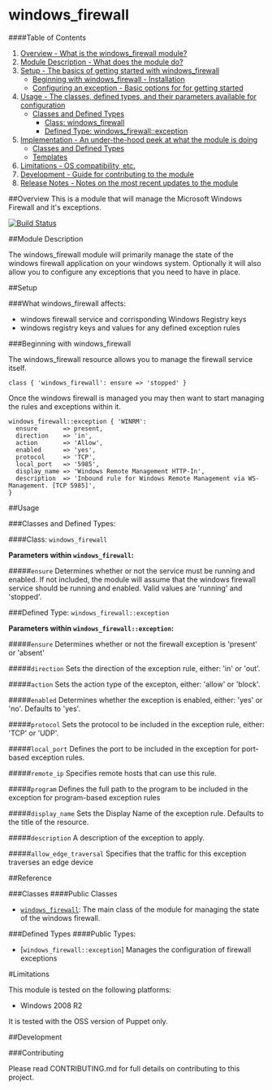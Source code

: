 # windows_firewall

####Table of Contents

1. [Overview - What is the windows_firewall module?](#overview)
2. [Module Description - What does the module do?](#module-description)
3. [Setup - The basics of getting started with windows_firewall](#setup)
    * [Beginning with windows_firewall - Installation](#beginning-with-windows_firewall)
    * [Configuring an exception - Basic options for for getting started](#configure-an-exception)
4. [Usage - The classes, defined types, and their parameters available for configuration](#usage)
    * [Classes and Defined Types](#classes-and-defined-types)
        * [Class: windows_firewall](#class-windows_firewall)
        * [Defined Type: windows_firewall::exception](#defined-type-exception)
5. [Implementation - An under-the-hood peek at what the module is doing](#implementation)
    * [Classes and Defined Types](#classes-and-defined-types)
    * [Templates](#templates)
6. [Limitations - OS compatibility, etc.](#limitations)
7. [Development - Guide for contributing to the module](#development)
8. [Release Notes - Notes on the most recent updates to the module](#release-notes)

##Overview
This is a module that will manage the Microsoft Windows Firewall and it's exceptions.

[![Build Status](https://secure.travis-ci.org/liamjbennett/puppet-windows_firewall.png)](http://travis-ci.org/liamjbennett/puppet-windows_firewall)

##Module Description

The windows_firewall module will primarily manage the state of the windows firewall application on your windows system. Optionally it will also
allow you to configure any exceptions that you need to have in place.

##Setup

###What windows_firewall affects:

* windows firewall service and corrisponding Windows Registry keys
* windows registry keys and values for any defined exception rules

###Beginning with windows_firewall

The windows_firewall resource allows you to manage the firewall service itself.

	class { 'windows_firewall': ensure => 'stopped' }

Once the windows firewall is managed you may then want to start managing the rules and exceptions within it.

    windows_firewall::exception { 'WINRM':
      ensure       => present,
      direction    => 'in',
      action       => 'Allow',
      enabled      => 'yes',
      protocol     => 'TCP',
      local_port   => '5985',
      display_name => 'Windows Remote Management HTTP-In',
      description  => 'Inbound rule for Windows Remote Management via WS-Management. [TCP 5985]',
    }

##Usage

###Classes and Defined Types:

####Class: `windows_firewall`

**Parameters within `windows_firewall`:**

#####`ensure`
Determines whether or not the service must be running and enabled. If not included, the module will assume that the windows firewall service should be running and enabled. Valid values are 'running' and 'stopped'.

###Defined Type: `windows_firewall::exception`

**Parameters within `windows_firewall::exception`:**

#####`ensure`
Determines whether or not the firewall exception is 'present' or 'absent'

#####`direction`
Sets the direction of the exception rule, either: 'in' or 'out'.

#####`action`
Sets the action type of the excepton, either: 'allow' or 'block'.

#####`enabled`
Determines whether the exception is enabled, either: 'yes' or 'no'. Defaults to 'yes'.

#####`protocol`
Sets the protocol to be included in the exception rule, either: 'TCP' or 'UDP'.

#####`local_port`
Defines the port to be included in the exception for port-based exception rules.

#####`remote_ip`
Specifies remote hosts that can use this rule.

#####`program`
Defines the full path to the program to be included in the exception for program-based exception rules

#####`display_name`
Sets the Display Name of the exception rule. Defaults to the title of the resource.

#####`description`
A description of the exception to apply.

#####`allow_edge_traversal`
Specifies that the traffic for this exception traverses an edge device

##Reference

###Classes
####Public Classes
* [`windows_firewall`](#class-windows_firewall): The main class of the module for managing the state of the windows firewall.

###Defined Types
####Public Types:
* [`windows_firewall::exception`] Manages the configuration of firewall exceptions

#Limitations

This module is tested on the following platforms:

* Windows 2008 R2

It is tested with the OSS version of Puppet only.

##Development

###Contributing

Please read CONTRIBUTING.md for full details on contributing to this project.
